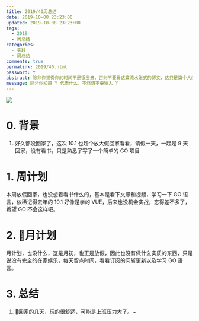 ```yaml
---
title: 2019/40周总结
date: 2019-10-08 23:23:00
updated: 2019-10-08 23:23:00
tags:
  - 2019
  - 周总结
categories: 
  - 实践
  - 周总结
comments: true
permalink: 2019/40.html  
password: Y
abstract: 除非你觉得你的时间不是很宝贵，否则不要看这篇流水账式的博文，这只是篇个人的工作的学习一个总结而已，没有包含任何的技术细节
message: 除非你知道 Y 代表什么，不然请不要输入 Y
---
```


![][0]  

# 0. 背景

1. 好久都没回家了，这次 10.1 也趁个放大假回家看看，请假一天，一起是 9 天回家，没有看书，只是熟悉了写了一个简单的 GO 项目

<!--more-->

# 1. 周计划

本周放假回家，也没想着看书什么的，基本是看下文章和视频，学习一下 GO 语言，依稀记得去年的 10.1 好像是学的 VUE，后来也没机会实战，忘得差不多了，希望 GO 不会这样吧。

# 2. 月计划

月计划，也没什么，这是月初，也正是放假，因此也没有做什么实质的东西，只是说没有完全的在家娱乐，每天留点时间，看看订阅的问斩更新以及学习 GO 语言。

# 3. 总结

1. 回家的几天，玩的很舒适，可能是上班压力大了。~

[0]: https://leran2deeplearnjavawebtech.oss-cn-beijing.aliyuncs.com/background/2019-10-05%E4%B8%AD%E5%9B%BD%E6%9C%BA%E9%95%BF.webp
